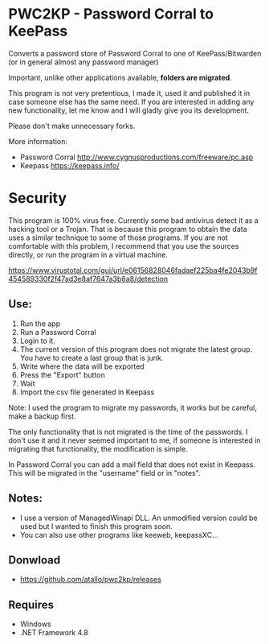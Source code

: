 # PWC2KP - Password Corral to KeePass

Converts a password store of Password Corral to one of KeePass/Bitwarden (or in general almost any password manager)

Important, unlike other applications available, **folders are migrated**.

This program is not very pretentious, I made it, used it and published it in case someone else has the same need. If you are interested in adding any new functionality, let me know and I will gladly give you its development.

Please don't make unnecessary forks.

More information:
* Password Corral http://www.cygnusproductions.com/freeware/pc.asp
* Keepass https://keepass.info/

# Security

This program is 100% virus free. Currently some bad antivirus detect it as a hacking tool or a Trojan. That is because 
this program to obtain the data uses a similar technique to some of those programs. If you are not comfortable with this problem, 
I recommend that you use the sources directly, or run the program in a virtual machine.

https://www.virustotal.com/gui/url/e06156828046fadaef225ba4fe2043b9f454589330f2f47ad3e8af7647a3b8a8/detection

## Use:
1. Run the app
2. Run a Password Corral
3. Login to it.
4. The current version of this program does not migrate the latest group. You have to create a last group that is junk.
5. Write where the data will be exported
6. Press the "Export" button
7. Wait
8. Import the csv file generated in Keepass

Note: I used the program to migrate my passwords, it works but be careful, make a backup first.

The only functionality that is not migrated is the time of the passwords. I don't use it and it never seemed important to me, if someone is interested in migrating that functionality, the modification is simple.

In Password Corral you can add a mail field that does not exist in Keepass. This will be migrated in the "username" field or in "notes".

## Notes:
* I use a version of ManagedWinapi DLL. An unmodified version could be used but I wanted to finish this program soon.
* You can also use other programs like keeweb, keepassXC...

## Donwload
* https://github.com/atallo/pwc2kp/releases

## Requires
* Windows
* .NET Framework 4.8
